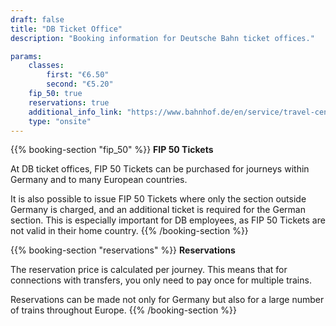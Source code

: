 ```yaml
---
draft: false
title: "DB Ticket Office"
description: "Booking information for Deutsche Bahn ticket offices."

params:
    classes:
        first: "€6.50"
        second: "€5.20"
    fip_50: true
    reservations: true
    additional_info_link: "https://www.bahnhof.de/en/service/travel-centre"
    type: "onsite"
---
```


{{% booking-section "fip_50" %}}
**FIP 50 Tickets**

At DB ticket offices, FIP 50 Tickets can be purchased for journeys within Germany and to many European countries.

It is also possible to issue FIP 50 Tickets where only the section outside Germany is charged, and an additional ticket is required for the German section. This is especially important for DB employees, as FIP 50 Tickets are not valid in their home country.
{{% /booking-section %}}

{{% booking-section "reservations" %}}
**Reservations**

The reservation price is calculated per journey. This means that for connections with transfers, you only need to pay once for multiple trains.

Reservations can be made not only for Germany but also for a large number of trains throughout Europe.
{{% /booking-section %}}
